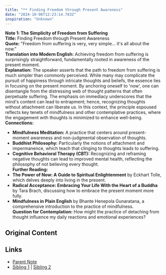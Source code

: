 ```yaml
---
title: "** Finding Freedom through Present Awareness"
date: "2024-10-06T12:23:14.783Z"
inspiration: "Unknown"
---
```



**Note 1: The Simplicity of Freedom from Suffering**  
**Title:** Finding Freedom through Present Awareness  
**Quote:** "Freedom from suffering is very, very simple... it's all about the now."  
**Translation into Modern English:** Achieving freedom from suffering is surprisingly straightforward, fundamentally rooted in awareness of the present moment.  
**Explanation:** The speaker asserts that the path to freedom from suffering is much simpler than commonly perceived. While many may complicate the pursuit of happiness through intricate thoughts and beliefs, the essence lies in focusing on the present moment. By anchoring oneself to 'now', one can disentangle from the distressing web of thought patterns that often perpetuate suffering. The emphasis on immediacy underscores that the mind's content can lead to entrapment; hence, recognizing thoughts without attachment can liberate us. In this context, the principle espoused reflects key tenets of mindfulness and other contemplative practices, where the engagement with thoughts is minimized to enhance well-being.  
**Connections:**  
- **Mindfulness Meditation:** A practice that centers around present-moment awareness and non-judgmental observation of thoughts.  
- **Buddhist Philosophy:** Particularly the notions of attachment and impermanence, which teach that clinging to thoughts leads to suffering.  
- **Cognitive Behavioral Therapy (CBT):** Recognizing and reframing negative thoughts can lead to improved mental health, reflecting the philosophy of not believing every thought.  
**Further Reading:**  
- **The Power of Now: A Guide to Spiritual Enlightenment** by Eckhart Tolle, which delves deeply into living in the present.  
- **Radical Acceptance: Embracing Your Life With the Heart of a Buddha** by Tara Brach, discussing how to embrace the present moment more fully.  
- **Mindfulness in Plain English** by Bhante Henepola Gunaratana, a comprehensive introduction to the practice of mindfulness.  
**Question for Contemplation:** How might the practice of detaching from thought influence my daily reactions and emotional experiences?  



## Original Content



## Links

- [Parent Note](/parent-note.md)
- [Sibling 1](/zettel1.md) | [Sibling 2](/zettel2.md)
